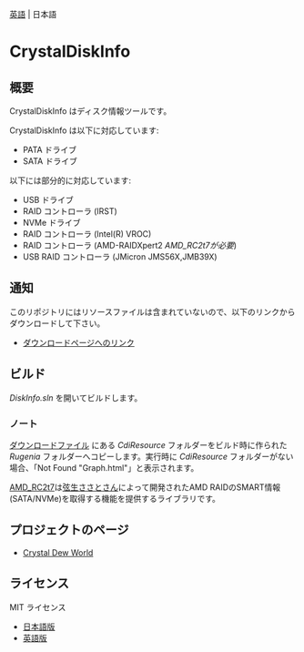 [英語](./README.md) | 日本語

# CrystalDiskInfo

## 概要
CrystalDiskInfo はディスク情報ツールです。

CrystalDiskInfo は以下に対応しています:
- PATA ドライブ
- SATA ドライブ

以下には部分的に対応しています:
- USB ドライブ
- RAID コントローラ (IRST)
- NVMe ドライブ
- RAID コントローラ (Intel(R) VROC)
- RAID コントローラ (AMD-RAIDXpert2 *AMD_RC2t7が必要*)
- USB RAID コントローラ (JMicron JMS56X,JMB39X)

## 通知
このリポジトリにはリソースファイルは含まれていないので、以下のリンクからダウンロードして下さい。
- [ダウンロードページへのリンク](https://crystalmark.info/redirect.php?product=CrystalDiskInfo)

## ビルド

*DiskInfo.sln* を開いてビルドします。

### ノート
[ダウンロードファイル](https://crystalmark.info/redirect.php?product=CrystalDiskInfo) にある *CdiResource* フォルダーをビルド時に作られた *Rugenia* フォルダーへコピーします。実行時に *CdiResource* フォルダーがない場合、「Not Found "Graph.html"」と表示されます。

[AMD_RC2t7](https://thilmera.com/project/AMD_RC2t7/)は[弦生ささとさん](https://twitter.com/thilmera7)によって開発されたAMD RAIDのSMART情報(SATA/NVMe)を取得する機能を提供するライブラリです。

## プロジェクトのページ
- [Crystal Dew World](https://crystalmark.info/)

## ライセンス
MIT ライセンス
- [日本語版](https://crystalmark.info/ja/software/crystaldiskinfo/crystaldiskinfo-license/)
- [英語版](https://crystalmark.info/en/software/crystaldiskinfo/crystaldiskinfo-license/)
